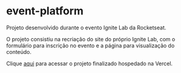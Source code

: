 # event-platform

Projeto desenvolvido durante o evento Ignite Lab da Rocketseat.

O projeto consistiu na recriação do site do próprio Ignite Lab, com o formulário para inscrição no evento e a página para visualização do conteúdo.

Clique [aqui](https://event-platform-ashen.vercel.app/) para acessar o projeto finalizado hospedado na Vercel.
